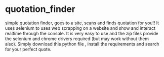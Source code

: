# quotation_finder
simple quotation finder, goes to a site, scans and finds quotation for you!!
It uses selenium to uses web scrapping on a website and show and interact realtime through the console.
It is very easy to use and the zip files provide the selenium and chrome drivers required (but may work without them also).
Simply download this python file , install the requirements and search for your perfect quote.
